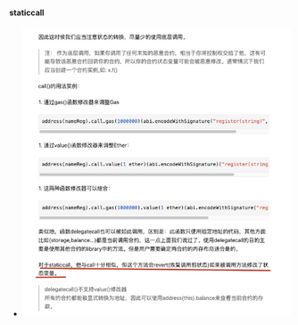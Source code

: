#### staticcall

- ![call_delegatecall_staticcall.jpg](..%2F..%2Fstatic%2Fcall_delegatecall_staticcall.jpg)
